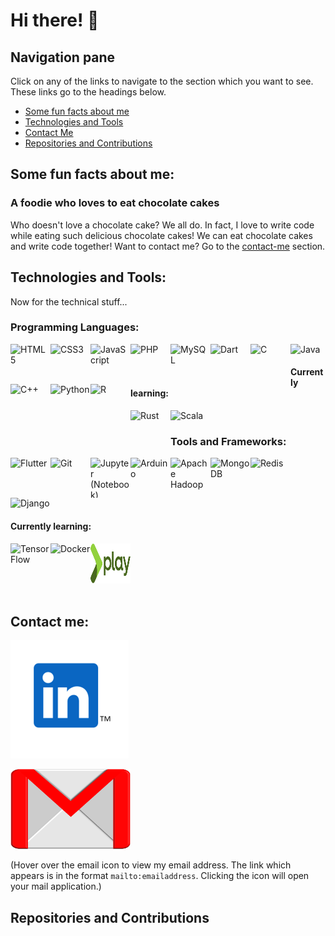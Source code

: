 # Hi there! 👋

<!--
**BurraAbhishek/BurraAbhishek** is a ✨ _special_ ✨ repository because its `README.md` (this file) appears on your GitHub profile.

Here are some ideas to get you started:

- 🔭 I’m currently working on ...
- 🌱 I’m currently learning ...
- 👯 I’m looking to collaborate on ...
- 🤔 I’m looking for help with ...
- 💬 Ask me about ...
- 📫 How to reach me: ...
- 😄 Pronouns: ...
- ⚡ Fun fact: ...
-->

## Navigation pane
Click on any of the links to navigate to the section which you want to see. These links go to the headings below.
- [Some fun facts about me](https://github.com/burraabhishek#some-fun-facts-about-me)
- [Technologies and Tools](https://github.com/burraabhishek#technologies-and-tools)
- [Contact Me](https://github.com/burraabhishek#contact-me)
- [Repositories and Contributions](https://github.com/burraabhishek#repositories-and-contributions)

## Some fun facts about me:

### A foodie who loves to eat chocolate cakes

Who doesn't love a chocolate cake? We all do. In fact, I love to write code while eating such delicious chocolate cakes! We can eat chocolate cakes and write code together! Want to contact me? Go to the [contact-me](https://github.com/burraabhishek#contact-me) section.

## Technologies and Tools:

Now for the technical stuff... 
### Programming Languages:

<!-- HTML5 --><img src="https://github.com/BurraAbhishek/devicon/blob/master/icons/html5/html5-original-wordmark.svg" title="HyperText Markup Language, the standard markup language for webpages" alt="HTML5" height=64 width=64 align="left">
<!-- CSS3 --><img src="https://github.com/BurraAbhishek/devicon/blob/master/icons/css3/css3-original-wordmark.svg" title="Cascading Style Sheets, the style sheet language to design webpages" alt="CSS3" height=64 width=64 align="left">
<!-- JS --><img src="https://github.com/BurraAbhishek/devicon/blob/master/icons/javascript/javascript-original.svg" title="JavaScript, the core web-programming language" alt="JavaScript" height=64 width=64 align="left">
<!-- PHP --><img src="https://github.com/BurraAbhishek/devicon/blob/master/icons/php/php-original.svg" title="PHP Hypertext Preprocessor, connecting a webpage to a webserver" alt="PHP" height=64 width=64 align="left">
<!-- MySQL --><img src="https://github.com/BurraAbhishek/devicon/blob/master/icons/mysql/mysql-original-wordmark.svg" title="MySQL, a Structured Query Language (Database Management)" alt="MySQL" height=64 width=64 align="left">

<!-- Dart --><img src="https://github.com/BurraAbhishek/devicon/blob/master/icons/dart/dart-original-wordmark.svg" title="Dart, an open-source, scalable programming language, with robust libraries and runtimes, for building web, server and mobile apps" alt="Dart" height=64 width=64 align="left">

<!-- C --><img src="https://github.com/BurraAbhishek/devicon/blob/master/icons/c/c-original.svg" title="The C programming language" alt="C" height=64 width=64 align="left">
<!-- C++ --><img src="https://github.com/isocpp/logos/blob/master/cpp_logo.svg" title="C++, an improvement to the C language" alt="C++" height=64 width=64 align="left">
<!-- Python --><img src="https://github.com/BurraAbhishek/devicon/blob/master/icons/python/python-original-wordmark.svg" title="The Python programming language" alt="Python" height=64 width=64 align="left">
<!-- R --><img src="https://github.com/BurraAbhishek/devicon/blob/master/icons/r/r-original.svg" title="The R programming language" alt="R" height=64 width=64 align="left">
<!-- Java --><img src="https://github.com/BurraAbhishek/devicon/blob/master/icons/java/java-original-wordmark.svg" title="The Java programming language" alt="Java" height=64 width=64>

#### Currently learning:
<!-- Rust --><img src="https://github.com/BurraAbhishek/devicon/blob/master/icons/rust/rust-plain.svg" title="The Rust programming language" alt="Rust" height=64 width=64 align="left">
<!-- Scala --><img src="https://github.com/BurraAbhishek/devicon/blob/master/icons/scala/scala-original-wordmark.svg" title="The Scala programming language" alt="Scala" height=64 width=64>

### Tools and Frameworks:

<!-- Flutter --><img src="https://github.com/BurraAbhishek/devicon/blob/master/icons/flutter/flutter-original.svg" title="Flutter, an open-source UI Software Development Kit to write apps for Android, iOS and the web" alt="Flutter" height=64 width=64 align="left">
<!-- Git --><img src="https://github.com/BurraAbhishek/devicon/blob/master/icons/git/git-original-wordmark.svg" title="Git, a free and open-source version control system" alt="Git" height=64 width=64 align="left">
<!-- Jupyter --><img src="https://github.com/BurraAbhishek/devicon/blob/master/icons/jupyter/jupyter-original-wordmark.svg" title="Jupyter (Notebook), an open-source, web-based interactive development environment to create and share live code, graphics, maps, plots and visualizations." alt="Jupyter (Notebook)" height=64 width=64 align="left">
<!-- Arduino --><img src="https://github.com/BurraAbhishek/devicon/blob/master/icons/arduino/arduino-original-wordmark.svg" title="Arduino, an open-source electronics platform based on easy-to-use hardware and software." alt="Arduino" height=64 width=64 align="left"> 
<!-- Apache Hadoop --><img src="https://hadoop.apache.org/elephant.png" title="Apache Hadoop, software framework for big data and its processing using the MapReduce Framework." alt="Apache Hadoop" height=64 width=64 align="left">
<!-- MongoDB --><img src="https://github.com/BurraAbhishek/devicon/blob/master/icons/mongodb/mongodb-original-wordmark.svg" title="MongoDB, a NoSQL document-oriented database program which uses JSON-like documents with optional schemas" alt="MongoDB" height=64 width=64 align="left">
<!-- Redis --><img src="https://github.com/BurraAbhishek/devicon/blob/master/icons/redis/redis-original-wordmark.svg" title="Redis, an in-memory data structure store, used as a database, cache and message broker" alt="Redis" height=64 width=64 align="left">
<!-- Django --><img src="https://github.com/BurraAbhishek/devicon/blob/master/icons/django/django-original.svg" title="Django, a free and open-source high-level Python web framework." alt="Django" height=64 width=64>


#### Currently learning:
<!-- TensorFlow --><img src="https://github.com/BurraAbhishek/devicon/blob/master/icons/tensorflow/tensorflow-original-wordmark.svg" title="TensorFlow, an end-to-end open source platform for machine learning." alt="TensorFlow" height=64 width=64 align="left">
<!-- Docker --><img src="https://github.com/BurraAbhishek/devicon/blob/master/icons/docker/docker-original-wordmark.svg" title="Docker, OS-level virtualization in containers." alt="Docker" height=64 width=64 align="left">
<!-- Play Framework --><img src="https://github.com/BurraAbhishek/BurraAbhishek/blob/main/icons/playframework/Play_Framework_logo.svg" title="Play Framework." alt="Play Framework" height=64 width=64>

<br />
<br />

## Contact me:

[<img src="https://github.com/BurraAbhishek/BurraAbhishek/blob/main/icons/profile_link/LinkedIn_TM_icon.png">](https://www.linkedin.com/in/abhishek-burra-3744b2202)

[<img src="https://github.com/BurraAbhishek/BurraAbhishek/blob/main/icons/mail_reference/mail-icon_reference.png" height=128 width=192>](mailto:burra.abhishek1@gmail.com)

(Hover over the email icon to view my email address. The link which appears is in the format `mailto:emailaddress`. Clicking the icon will open your mail application.)

## Repositories and Contributions
